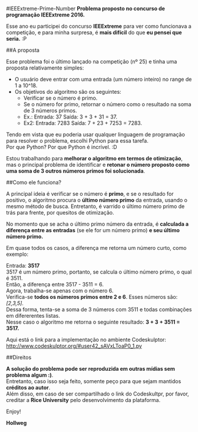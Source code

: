 #IEEExtreme-Prime-Number
**Problema proposto no concurso de programação IEEExtreme 2016.**

Esse ano eu participei do concurso **IEEExtreme** para ver como funcionava a competição, e para minha surpresa, é **mais difícil** do que **eu pensei que seria.** :P

##A proposta

Esse problema foi o último lançado na competição (nº 25) e tinha uma proposta relativamente simples:

* O usuário deve entrar com uma entrada (um número inteiro) no range de 1 a 10^18.
* Os objetivos do algoritmo são os seguintes:
    * Verificar se o número é primo.
    * Se o número for primo, retornar o número como o resultado na soma de 3 números primos.
    * Ex.: Entrada: 37     Saída: 3 + 3 + 31 = 37.
    * Ex2: Entrada: 7283   Saída: 7 + 23 + 7253 = 7283.

Tendo em vista que eu poderia usar qualquer linguagem de programação para resolver o problema, escolhi Python para essa tarefa. </br>
Por que Python? Por que Python é incrível. :D

Estou trabalhando para **melhorar o algoritmo em termos de otimização**, mas o principal problema de identificar e **retonar o número proposto como uma soma de 3 outros números primos foi solucionada**.

##Como ele funciona?

A principal ideia é verificar se o número é **primo**, e se o resultado for positivo, o algoritmo procura o **último número primo** da entrada, usando o mesmo método de busca. Entretanto, é varrido o último número primo de trás para frente, por quesitos de otimização. 

No momento que se acha o último primo número da entrada, é **calculada a diferença entre as entradas** (se ele for um número primo) **e seu último número primo.**

Em quase todos os casos, a diferença me retorna um número curto, como exemplo:

Entrada: **3517** </br>
3517 é um número primo, portanto, se calcula o último número primo, o qual é 3511. </br>
Então, a diferença entre 3517 - 3511 = 6. </br>
Agora, trabalha-se apenas com o número 6. </br>
Verifica-se **todos os números primos entre 2 e 6**. Esses números são: _[2,3,5]_. </br>
Dessa forma, tenta-se a soma de 3 números com 3511 e todas combinações em difererentes listas. </br>
Nesse caso o algoritmo me retorna o seguinte resultado: **3 + 3 + 3511 = 3517.**
 
Aqui está o link para a implementação no ambiente Codeskulptor: </br>
http://www.codeskulptor.org/#user42_sAVxLToaP0_1.py

##Direitos

**A solução do problema pode ser reproduzida em outras mídias sem problema algum :)**. </br>
Entretanto, caso isso seja feito, somente peço para que sejam mantidos **créditos ao autor**. </br>
Além disso, em caso de ser compartilhado o link do Codeskultpr, por favor, creditar a **Rice University** pelo desenvolvimento da plataforma.


Enjoy!

**Hollweg**


